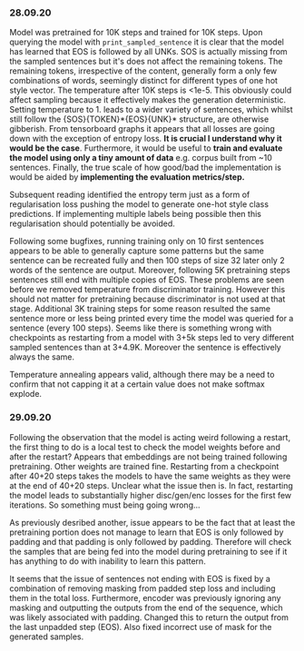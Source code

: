 ### 28.09.20
Model was pretrained for 10K steps and trained for 10K steps. Upon querying the model with `print_sampled_sentence`
it is clear that the model has learned that EOS is followed by all UNKs. SOS is actually missing from the sampled
sentences but it's does not affect the remaining tokens. The remaining tokens, irrespective of the content, generally
form a only few combinations of words, seemingly distinct for different types of one hot style vector. The temperature
after 10K steps is <1e-5. This obviously could affect sampling because it effectively makes the generation deterministic.
Setting temperature to 1. leads to a wider variety of sentences, which whilst still follow the {SOS}{TOKEN}\*{EOS}{UNK}\*
structure, are otherwise gibberish. From tensorboard graphs it appears that all losses are going down with the exception
of entropy loss. **It is crucial I understand why it would be the case**. Furthermore, it would be useful to **train
and evaluate the model using only a tiny amount of data** e.g. corpus built from ~10 sentences. Finally, the true scale
of how good/bad the implementation is would be aided by **implementing the evaluation metrics/step.**

Subsequent reading identified the entropy term just as a form of regularisation loss pushing the model to generate
one-hot style class predictions. If implementing multiple labels being possible then this regularisation should 
potentially be avoided.

Following some bugfixes, running training only on 10 first sentences appears to be able to generally capture some
patterns but the same sentence can be recreated fully and then 100 steps of size 32 later only 2 words of the sentence
are output. Moreover, following 5K pretraining steps sentences still end with multiple copies of EOS. These problems
are seen before we removed temperature from discriminator training. However this should not matter for pretraining
because discriminator is not used at that stage. Additional 3K training steps for some reason resulted the same
sentence more or less being printed every time the model was queried for a sentence (every 100 steps). Seems like there
is something wrong with checkpoints as restarting from a model with 3+5k steps led to very different sampled sentences
than at 3+4.9K. Moreover the sentence is effectively always the same.

Temperature annealing appears valid, although there may be a need to confirm that not capping it at a certain value
does not make softmax explode.

### 29.09.20
Following the observation that the model is acting weird following a restart, the first thing to do is a local test
to check the model weights before and after the restart? Appears that embeddings are not being trained following
pretraining. Other weights are trained fine. Restarting from a checkpoint after 40+20 steps takes the models to have
the same weights as they were at the end of 40+20 steps. Unclear what the issue then is. In fact, restarting the model
leads to substantially higher disc/gen/enc losses for the first few iterations. So something must being going wrong...

As previously desribed another, issue appears to be the fact that at least the pretraining portion does not manage to 
learn that EOS is only followed by padding and that padding is only followed by padding. Therefore will check the 
samples that are being fed into the model during pretraining to see if it has anything to do with inability to learn 
this pattern.

It seems that the issue of sentences not ending with EOS is fixed by a combination of removing masking from padded step 
loss and including them in the total loss. Furthermore, encoder was previously ignoring any masking and outputting the
outputs from the end of the sequence, which was likely associated with padding. Changed this to return the output from
the last unpadded step (EOS). Also fixed incorrect use of mask for the generated samples. 
